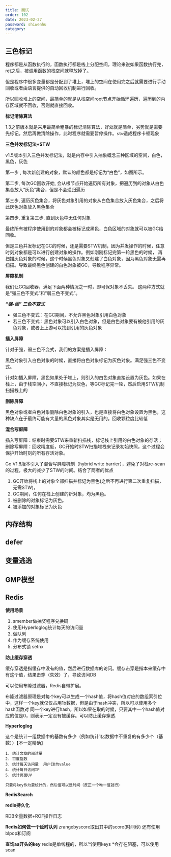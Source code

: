 ```yaml
---
title: 面试
order: 102
date: 2023-02-27
password: shiwenhu
category:
---
```


## 三色标记

程序都是从函数执行的，函数执行都是栈上分配空间，理论来说如果函数执行完，ret之后，被调用函数的栈空间就释放掉了。

但是程序中很多变量都是分配到了堆上，堆上的空间在使用完之后就需要进行手动回收或者由语言提供的自动回收机制进行回收。

所以回收堆上的空间，最简单的就是从栈空间root节点开始循环遍历，遍历到的内存区域就不回收，否则就直接回收。

**标记清除算法**

1.3之前版本就是采用最简单粗暴的标记清除算法，好处就是简单，劣势就是需要先标记，然后再做清除操作，此时程序就需要暂停操作。`stw`造成程序卡顿现象

**三色并发标记法+STW**

v1.5版本引入三色并发标记法，就是内存中引入抽象概念三种区域的空间，白色，黑色，灰色

第一步 , 每次新创建的对象，默认的颜色都是标记为“白色”，如图所示。

第二步, 每次GC回收开始, 会从根节点开始遍历所有对象，把遍历到的对象从白色集合放入“灰色”集合，但是不会递归遍历

第三步, 遍历灰色集合，将灰色对象引用的对象从白色集合放入灰色集合，之后将此灰色对象放入黑色集合

第四步, 重复第三步, 直到灰色中无任何对象

最终所有被程序使用到的对象都会被标记成黑色，白色区域的对象就可以被GC给回收。

但是三色并发标记在GC的时候，还是需要STW机制，因为并发操作的时候，任意时刻对象都是可以进行创建对象的操作。例如刚刚标记完第一轮黑色的时候，
再扫描灰色对象的时候，这个时候黑色对象又创建了白色对象，因为黑色对象无需再扫描。导致最终黑色创建的白色对象被GC，导致程序异常。


**屏障机制**

我们让GC回收器，满足下面两种情况之一时，即可保对象不丢失。  这两种方式就是“强三色不变式”和“弱三色不变式”。

***“强-弱” 三色不变式***

- 强三色不变式：在GC期间，不允许黑色对象引用白色对象
- 若三色不变式：黑色对象可以引入白色对象，但是白色对象要有被他引用的灰色对象，或者上上游可以找到引用的灰色对象

**插入屏障**

针对于强，弱三色不变式，我们的方案是插入屏障：

黑色对象引入白色对象的时候，直接将白色对象标记为灰色对象。满足强三色不变式。

针对如插入屏障，黑色如果处于堆上，则引入的白色对象直接设置为灰色。如果在栈上，由于栈空间小，不直接标记为灰色，等GC标记完一轮，然后启用STW机制扫描栈上的

**删除屏障**

黑色对象或者白色对象删除白色对象的引入，也是直接将白色对象设置为黑色，这种缺点在于最终可能有大量的黑色对象其实是无用的。回收颗粒度比较低


**混合写屏障**

插入写屏障：结束时需要STW来重新扫描栈，标记栈上引用的白色对象的存活；
删除写屏障：回收精度低，GC开始时STW扫描堆栈来记录初始快照，这个过程会保护开始时刻的所有存活对象。

Go V1.8版本引入了混合写屏障机制（hybrid write barrier），避免了对栈re-scan的过程，极大的减少了STW的时间。结合了两者的优点

1. GC开始将栈上的对象全部扫描并标记为黑色(之后不再进行第二次重复扫描，无需STW)， 
2. GC期间，任何在栈上创建的新对象，均为黑色。 
3. 被删除的对象标记为灰色。 
4. 被添加的对象标记为灰色


## 内存结构


## defer

## 变量逃逸

## GMP模型



## Redis

**使用场景**

1. smember做抽奖程序兑换码
2. 使用Hyperloglog统计每天的访问量
3. 做队列
4. 作为缓存系统使用
5. 分布式锁 setnx


**防止缓存穿透**

缓存穿透是指缓存中没有的值，然后进行数据库的访问。缓存击穿是指本来缓存中有这个值，结果击穿（失效）了，导致访问DB

可以使用布隆过滤器，Redis自带扩展。

布隆过滤器原理是对每个key可以生成一个hash值，将hash值对应的数组索引位中，这样一个key就仅仅占用1b数据，但是由于hash冲突，所以可以使用多个hash函数对
同一个key进行hash，所以如果在取的时候，只要其中一个hash值对应的位是0，则表示一定没有被缓存。可以防止缓存穿透.


**Hyperloglog**

这个是统计一组数据中的基数有多少（例如统计1亿数据中不重复的有多少个（基数））【不一定精确】

```
1. 统计文章的阅读量
2. 百度指数
3. 统计每天访问量  用户ID为value
4. 统计每日访问IP
5. 统计页面UV

只要将key作为要统计的，然后值可以是时间（反正一个唯一值就行）
```

**RedisSearch**

**redis持久化**

RDB全量数据+ROF操作日志

**Redis如何做一个延时队列**
zrangebyscore取出其中的score(时间秒) 还有使用blpop和订阅

**查询aa开头的key**
redis是单线程的，所以当使用keys *会存在阻塞，可以使用scan


